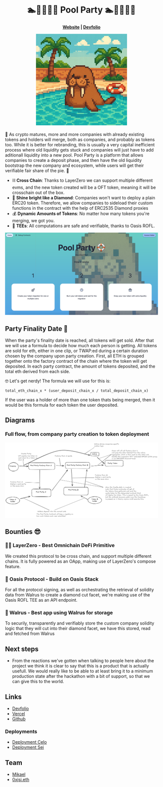 <h1 align="center">
🏊🏊‍♀️🏊‍♂️ Pool Party ️🏊🏊‍♀️🏊‍♂️
</h1>

<h4 align="center">
  <a href="https://sloths-warsaw.vercel.app/">Website</a> |
  <a href="https://devfolio.co/projects/sloth-shaming-bea7">Devfolio</a>
  <p align="center">
    <img src="./assets/walrus.png" alt="Logo" width="300" height="auto">
  </p>
</h4>

🦭 As crypto matures, more and more companies with already existing tokens and holders will merge, both as companies, and probably as tokens too. While it is better for rebranding, this is usually a very capital inefficient process where old liquidity gets stuck and companies will just have to add aditionall liquidity into a new pool. Pool Party is a platform that allows companies to create a deposit phase, and then have the old liquidity bootstrap the new company and ecosystem, while users will get their verifiable fair share of the pie. 🍰

- ⛓️ **Cross Chain**: Thanks to LayerZero we can support multiple different evms, and the new token created will be a OFT token, meaning it will be crosschain out of the box.
- 💎 **Shine bright like a Diamond**: Companies won't want to deploy a plain ERC20 token. Therefore, we allow companies to sideload their custom functions in the contract with the help of ERC2535 Diamond proxies
- 💰 **Dynamic Amounts of Tokens**: No matter how many tokens you're merging, we got you.
- 👕 **TEEs**: All computations are safe and verifiable, thanks to Oasis ROFL. 

![Landing page](assets/ui.png)

## Party Finality Date 📆 

When the party's finality date is reached, all tokens will get sold. After that we will use a formula to decide how much each person is getting. All tokens are sold for eth, either in one clip, or TWAP:ed during a certain duration chosen by the company upon party creation. First, all ETH is grouped together onto the factory contract of the chain where the token will get deposited. In each party contract, the amount of tokens deposited, and the total eth derived from each side.

🤓 Let's get nerdy! The formula we will use for this is:
```
total_eth_chain_x * (user_deposit_chain_x / total_deposit_chain_x)
```

If the user was a holder of more than one token thats being merged, then it would be this formula for each token the user deposited.

## Diagrams
### Full flow, from company party creation to token deployment
![Full flow](assets/diagram.png)

## Bounties 😎

### ⛓️‍💥 LayerZero - Best Omnichain DeFi Primitive
We created this protocol to be cross chain, and support multiple different chains. It is fully powered as an OApp, making use of LayerZero's compose feature.

### 🌴 Oasis Protocol - Build on Oasis Stack
For all the protocol signing, as well as orchestrating the retrieval of solidity data from Walrus to create a diamond cut facet, we're making use of the Oasis ROFL TEE as an API endpoint.

### 🦭 Walrus - Best app using Walrus for storage  
To securily, transparently and verifiably store the custom company solidity logic that they will cut into their diamond facet, we have this stored, read and fetched from Walrus

## Next steps

- From the reactions we've gotten when talking to people here about the project we think it is clear to say that this is a product that is actually usefull. We would really like to be able to at least bring it to a minimum production state after the hackathon with a bit of support, so that we can give this to the world.

## Links

- [Devfolio](https://devfolio.co/projects/sloth-shaming-bea7)
- [Vercel](https://sloths-warsaw.vercel.app/)
- [Github](https://github.com/PoolPartyCannes/PoolParty)

### Deployments
- [Deployment Celo](https://explorer.celo.org/alfajores/address/0x81afFbf9392a1402B44B8b6C45C89F602657b3eF)
- [Deployment Sei](https://seitrace.com/address/0xF519289Ed67326514c6Eb47851f9e605DC8ad640?chain=pacific-1)

## Team

- [Mikael](https://x.com/poisonedfunctor)
- [0xjsi.eth](https://x.com/0xjsieth)